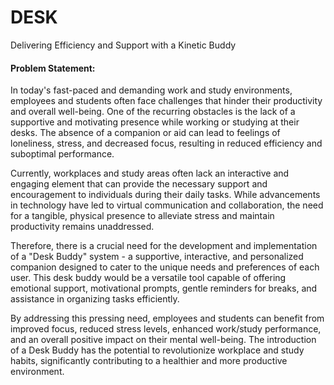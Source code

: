# DESK
Delivering Efficiency and Support with a Kinetic Buddy


#### Problem Statement:

In today's fast-paced and demanding work and study environments, employees and students often face challenges that hinder their productivity and overall well-being. One of the recurring obstacles is the lack of a supportive and motivating presence while working or studying at their desks. The absence of a companion or aid can lead to feelings of loneliness, stress, and decreased focus, resulting in reduced efficiency and suboptimal performance.

Currently, workplaces and study areas often lack an interactive and engaging element that can provide the necessary support and encouragement to individuals during their daily tasks. While advancements in technology have led to virtual communication and collaboration, the need for a tangible, physical presence to alleviate stress and maintain productivity remains unaddressed.

Therefore, there is a crucial need for the development and implementation of a "Desk Buddy" system - a supportive, interactive, and personalized companion designed to cater to the unique needs and preferences of each user. This desk buddy would be a versatile tool capable of offering emotional support, motivational prompts, gentle reminders for breaks, and assistance in organizing tasks efficiently.

By addressing this pressing need, employees and students can benefit from improved focus, reduced stress levels, enhanced work/study performance, and an overall positive impact on their mental well-being. The introduction of a Desk Buddy has the potential to revolutionize workplace and study habits, significantly contributing to a healthier and more productive environment.
